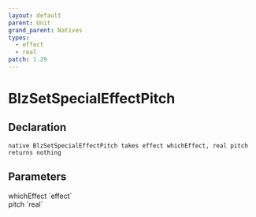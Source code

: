 ```yaml
---
layout: default
parent: Unit
grand_parent: Natives
types:
  - effect
  - real
patch: 1.29
---
```


# BlzSetSpecialEffectPitch

## Declaration

```
native BlzSetSpecialEffectPitch takes effect whichEffect, real pitch returns nothing
```

## Parameters
<dl>
  <dt>whichEffect `effect`</dt>
  <dd></dd>

  <dt>pitch `real`</dt>
  <dd></dd>
</dl>